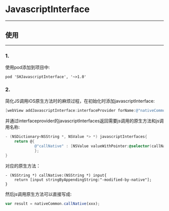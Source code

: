 # JavascriptInterface

***
## 使用

***

### 1.

使用pod添加到项目中:

```
pod 'SHJavascriptInterface', '~>1.0'
```



### 2.

简化JS调用iOS原生方法时的麻烦过程，在初始化时添加javascriptInterface:

```objective-c
[webView addJavascriptInterface:interfaceProvider forName:@"nativeCommon"];
```

并通过interfaceprovider的javascriptInterfaces返回需要js调用的原生方法和js调用名称:

```objective-c
- (NSDictionary<NSString *, NSValue *> *) javascriptInterfaces{
    return @{
             @"callNative" : [NSValue valueWithPointer:@selector(callNative:)]
             };
}
```

对应的原生方法：

```
- (NSString *) callNative:(NSString *) input{
    return [input stringByAppendingString:"-modified-by-native"];
}
```

然后js调用原生方法可以直接写成:

```javascript
var result = nativeCommon.callNative(xxx);
```

